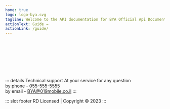```yaml
---
home: true
logo: logo-bya.svg
tagline: Welcome to the API documentation for BYA Official Api Documentation! This documentation provides comprehensive information on how to use our API to integrate our services into your applications. We're excited to see the creative ways in which you'll use our services to enhance your products and services. Let's get started!
actionText: Guide →
actionLink: /guide/
---
```

<br><br><br><br><br><br><br>
::: details Technical support
At your service for any question <br> by phone - [055-555-5555](tel:972559999900) <br> by email - [BYA@019mobile.co.il](mailto:BYA@019mobile.co.il) 
:::


::: slot footer
RD Licensed | Copyright © 2023
:::

